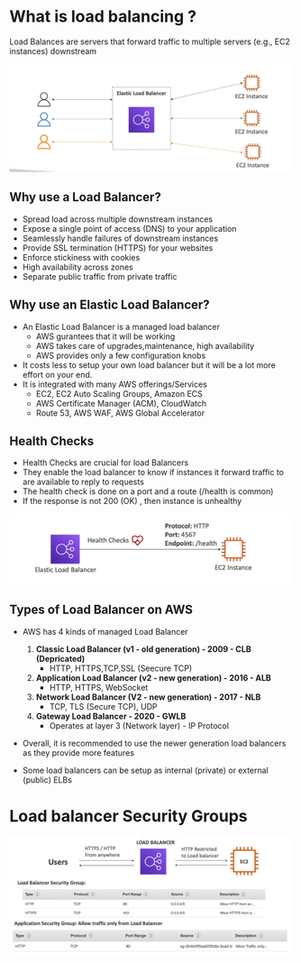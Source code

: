 # What is load balancing ?

Load Balances are servers that forward traffic to multiple servers (e.g., EC2 instances) downstream

![Elastic Load Balancer](Assets/LB-1.png)

## Why use a Load Balancer?
- Spread load across multiple downstream instances
- Expose a single point of access (DNS) to your application
- Seamlessly handle failures of downstream instances
- Provide SSL termination (HTTPS) for your websites
- Enforce stickiness with cookies
- High availability across zones
- Separate public traffic from private traffic

## Why use an Elastic Load Balancer?
- An Elastic Load Balancer is a managed load balancer
    * AWS gurantees that it will be working
    * AWS takes care of upgrades,maintenance, high availability
    * AWS provides only a few configuration knobs 
- It costs less to setup your own load balancer but it will be a lot more effort on your end.
- It is integrated with many AWS offerings/Services
    * EC2, EC2 Auto Scaling  Groups, Amazon ECS
    * AWS Certificate Manager (ACM), CloudWatch
    * Route 53, AWS WAF, AWS Global Accelerator

## Health Checks
- Health Checks are crucial for load Balancers
- They enable the load balancer to know if instances it forward traffic to are available to reply to requests
- The health check is done on a port and a route (/health is common)
- If the response is not 200 (OK) , then instance is unhealthy 

![Health Check](Assets/Health_checks.png)

## Types of Load Balancer on AWS 
* AWS has 4 kinds of managed Load Balancer
    1. **Classic Load Balancer (v1 - old generation) - 2009 - CLB (Depricated)** 
        - HTTP, HTTPS,TCP,SSL (Seecure TCP)
    2. **Application Load Balancer (v2 - new generation) - 2016 - ALB**
        - HTTP, HTTPS, WebSocket
    3. **Network Load Balancer (V2 - new generation) - 2017 - NLB**
        - TCP, TLS (Secure TCP), UDP
    4. **Gateway Load Balancer - 2020 - GWLB**
        - Operates at layer 3 (Network layer) - IP Protocol

* Overall, it is recommended to use the newer generation load balancers as they provide more features

* Some load balancers can be setup as internal (private) or external (public) ELBs

# Load balancer Security Groups 

![Load Balancer Security Group](Assets/ELB_SG.png)

